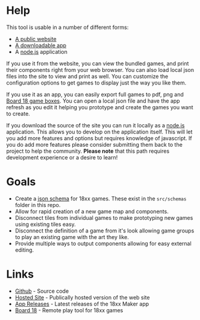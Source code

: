 # Help

This tool is usable in a number of different forms:

- [A public website](https://18xx-maker.com)
- [A downloadable app](https://github.com/18xx-maker/18xx-maker/releases)
- A [node.js](https://nodejs.org/) application

If you use it from the website, you can view the bundled games, and print their
components right from your web browser. You can also load local json files into
the site to view and print as well. You can customize the configuration options
to get games to display just the way you like them.

If you use it as an app, you can easily export full games to pdf, png and [Board
18 game boxes](https://board18.org). You can open a local json file and have the
app refresh as you edit it helping you prototype and create the games you want
to create.

If you download the source of the site you can run it locally as a
[node.js](https://nodejs.org/) application. This allows you to develop on the
application itself. This will let you add more features and options but requires
knowledge of javascript. If you do add more features please consider submitting
them back to the project to help the community. **Please note** that this path
requires development experience or a desire to learn!

# Goals

- Create a [json schema](https://json-schema.org/) for 18xx games. These exist
  in the `src/schemas` folder in this repo.
- Allow for rapid creation of a new game map and components.
- Disconnect tiles from individual games to make prototyping new games using
  existing tiles easy.
- Disconnect the definition of a game from it's look allowing game groups to
  play an existing game with the art they like.
- Provide multiple ways to output components allowing for easy external editing.

# Links

- [Github](https://github.com/18xx-maker/18xx-maker) - Source code
- [Hosted Site](https://18xx-maker.com) - Publically hosted version of the web
  site
- [App Releases](https://github.com/18xx-maker/18xx-maker/releases) - Latest
  releases of the 18xx Maker app
- [Board 18](https://www.board18.org) - Remote play tool for 18xx games
